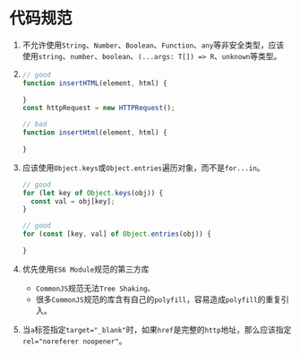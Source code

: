 # 代码规范

1. 不允许使用`String`、`Number`、`Boolean`、`Function`、`any`等非安全类型，应该使用`string`、`number`、`boolean`、`(...args: T[]) => R`、`unknown`等类型。

2. ```js
   // good
   function insertHTML(element, html) {
     
   }
   const httpRequest = new HTTPRequest();
   
   // bad
   function insertHtml(element, html) {
     
   }
   ```

3. 应该使用`Object.keys`或`Object.entries`遍历对象，而不是`for...in`。

   ```js
   // good
   for (let key of Object.keys(obj)) {
     const val = obj[key];
   }
   
   // good
   for (const [key, val] of Object.entries(obj)) {
     
   }
   ```

4. 优先使用`ES6 Module`规范的第三方库
   - `CommonJS`规范无法`Tree Shaking。`
   - 很多`CommonJS`规范的库含有自己的`polyfill`，容易造成`polyfill`的重复引入。

5. 当`a`标签指定`target="_blank"`时，如果`href`是完整的`http`地址，那么应该指定`rel="noreferer noopener"`。